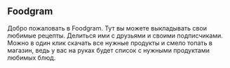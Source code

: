 ## Foodgram

Добро пожаловать в Foodgram. Тут вы можете выкладывать свои любимые рецепты. Делиться ими с друзьями и своими подписчиками. Можно в один клик скачать все нужные продукты и смело топать в магазин, ведь у вас на руках будет список с нужными продуктами любимых блюд.
